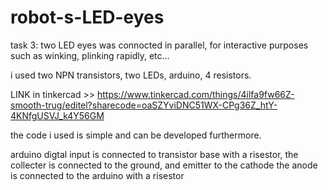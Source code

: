 # robot-s-LED-eyes

task 3: two LED eyes was connocted in parallel, for interactive purposes such as winking, plinking rapidly, etc...


i used two NPN transistors, two LEDs, arduino, 4 resistors.


LINK in tinkercad >> https://www.tinkercad.com/things/4ilfa9fw66Z-smooth-trug/editel?sharecode=oaSZYviDNC51WX-CPg36Z_htY-4KNfgUSVJ_k4Y56GM


the code i used is simple and can be developed furthermore. 

arduino digtal input is connected to transistor base with a risestor, the collecter is connected to the ground, and emitter to the cathode
the anode is connected to the arduino with a risestor 
